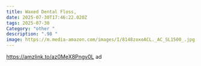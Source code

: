 ```yaml
---
title: Waxed Dental Floss,
date: 2025-07-30T17:46:22.020Z
tags: 2025-07-30
Category: "other "
description: ".98 "
image: https://m.media-amazon.com/images/I/8148zoxoACL._AC_SL1500_.jpg
---
```

https://amzlink.to/az0MeX8Pngv0L ad